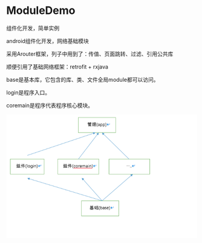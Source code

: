 # ModuleDemo
组件化开发，简单实例

android组件化开发，网络基础模块

采用Arouter框架，列子中用到了：传值、页面跳转、过滤、引用公共库

顺便引用了基础网络框架：retrofit + rxjava

base是基本库，它包含的库、类、文件全局module都可以访问。

login是程序入口。

coremain是程序代表程序核心模块。

![Aaron Swartz](https://github.com/ALiSir/ModuleDemo/raw/8974ab0887925096ba5d7f3b15ebc87a14a2476e/app/src/main/res/mipmap-xxhdpi/show.png)

